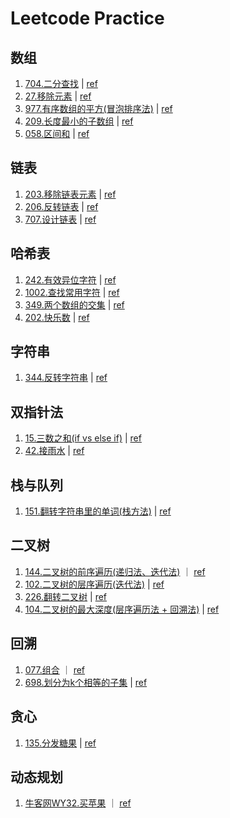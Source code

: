 # Leetcode Practice

## 数组
1. [704.二分查找](https://github.com/Christol-Jalen/CPP/blob/main/leetcode/704.cpp) | [ref](https://github.com/youngyangyang04/leetcode-master/blob/master/problems/0704.二分查找.md)
2. [27.移除元素](https://github.com/Christol-Jalen/CPP/blob/main/leetcode/027.cpp) | [ref](https://github.com/youngyangyang04/leetcode-master/blob/master/problems/0027.移除元素.md)
3. [977.有序数组的平方(冒泡排序法)](https://github.com/Christol-Jalen/CPP/blob/main/leetcode/977.cpp) | [ref](https://github.com/youngyangyang04/leetcode-master/blob/master/problems/0977.有序数组的平方.md)
4. [209.长度最小的子数组](https://github.com/Christol-Jalen/CPP/blob/main/leetcode/209.cpp) | [ref](https://github.com/youngyangyang04/leetcode-master/blob/master/problems/0209.长度最小的子数组.md)
5. [058.区间和](https://github.com/Christol-Jalen/CPP/blob/main/leetcode/058.cpp) | [ref](https://github.com/youngyangyang04/leetcode-master/blob/master/problems/kamacoder/0058.区间和.md)

## 链表
1. [203.移除链表元素](https://github.com/Christol-Jalen/CPP/blob/main/leetcode/203.cpp) | [ref](https://github.com/youngyangyang04/leetcode-master/blob/master/problems/0203.移除链表元素.md)
2. [206.反转链表](https://github.com/Christol-Jalen/CPP/blob/main/leetcode/206.cpp) | [ref](https://github.com/youngyangyang04/leetcode-master/blob/master/problems/0206.翻转链表.md)
3. [707.设计链表](https://github.com/Christol-Jalen/CPP/blob/main/leetcode/707.cpp) | [ref](https://github.com/youngyangyang04/leetcode-master/blob/master/problems/0707.设计链表.md)

## 哈希表
1. [242.有效异位字符](https://github.com/Christol-Jalen/CPP/blob/main/leetcode/242.cpp) | [ref](https://github.com/youngyangyang04/leetcode-master/blob/master/problems/0242.有效的字母异位词.md)
2. [1002.查找常用字符](https://github.com/Christol-Jalen/CPP/blob/main/leetcode/1002.cpp) | [ref](https://github.com/youngyangyang04/leetcode-master/blob/master/problems/1002.查找常用字符.md)
3. [349.两个数组的交集](https://github.com/Christol-Jalen/CPP/blob/main/leetcode/349.cpp) | [ref](https://github.com/youngyangyang04/leetcode-master/blob/master/problems/0349.两个数组的交集.md)
4. [202.快乐数](https://github.com/Christol-Jalen/CPP/blob/main/leetcode/349.cpp) | [ref](https://github.com/youngyangyang04/leetcode-master/blob/master/problems/0202.快乐数.md)

## 字符串
1. [344.反转字符串](https://github.com/Christol-Jalen/CPP/blob/main/leetcode/344.cpp) | [ref](https://github.com/youngyangyang04/leetcode-master/blob/master/problems/0344.反转字符串.md)


## 双指针法
1. [15.三数之和(if vs else if)](https://github.com/Christol-Jalen/CPP/blob/main/leetcode/015.cpp) | [ref](https://github.com/youngyangyang04/leetcode-master/blob/master/problems/0015.三数之和.md)
2. [42.接雨水](https://github.com/Christol-Jalen/CPP/blob/main/leetcode/042.cpp) | [ref](https://github.com/youngyangyang04/leetcode-master/blob/master/problems/0042.接雨水.md)

## 栈与队列
1. [151.翻转字符串里的单词(栈方法)](https://github.com/Christol-Jalen/CPP/blob/main/leetcode/151.cpp) | [ref](https://github.com/youngyangyang04/leetcode-master/blob/master/problems/0151.翻转字符串里的单词.md)

## 二叉树
1. [144.二叉树的前序遍历(递归法、迭代法)](https://github.com/Christol-Jalen/CPP/blob/main/leetcode/144.cpp) ｜ [ref](https://github.com/youngyangyang04/leetcode-master/blob/master/problems/二叉树的迭代遍历.md)
2. [102.二叉树的层序遍历(迭代法)](https://github.com/Christol-Jalen/CPP/blob/main/leetcode/102.cpp) | [ref](https://github.com/youngyangyang04/leetcode-master/blob/master/problems/0102.二叉树的层序遍历.md)
3. [226.翻转二叉树](https://github.com/Christol-Jalen/CPP/blob/main/leetcode/226.cpp) | [ref](https://github.com/youngyangyang04/leetcode-master/blob/master/problems/0226.翻转二叉树.md)
4. [104.二叉树的最大深度(层序遍历法 + 回溯法)](https://github.com/Christol-Jalen/CPP/blob/main/leetcode/104.cpp) | [ref](https://github.com/youngyangyang04/leetcode-master/blob/master/problems/0104.二叉树的最大深度.md)

## 回溯
1. [077.组合](https://github.com/Christol-Jalen/CPP/blob/main/leetcode/102.cpp) ｜ [ref](https://github.com/youngyangyang04/leetcode-master/blob/master/problems/0077.组合.md)
2. [698.划分为k个相等的子集](https://github.com/Christol-Jalen/CPP/blob/main/leetcode/698.cpp) | [ref](https://leetcode.cn/problems/partition-to-k-equal-sum-subsets/description/)

## 贪心
1. [135.分发糖果](https://github.com/Christol-Jalen/CPP/blob/main/leetcode/135.cpp) | [ref](https://github.com/youngyangyang04/leetcode-master/blob/master/problems/0135.分发糖果.md)

## 动态规划
1. [牛客网WY32.买苹果](https://github.com/Christol-Jalen/CPP/blob/main/ACM/2.买苹果.cpp) ｜ [ref](https://www.nowcoder.com/practice/61cfbb2e62104bc8aa3da5d44d38a6ef?tpId=182&tqId=34306&rp=1&ru=/exam/oj&qru=/exam/oj&sourceUrl=%2Fexam%2Foj%3Fpage%3D1%26tab%3DSQL%25E7%25AF%2587%26topicId%3D182&difficulty=undefined&judgeStatus=undefined&tags=&title=)

